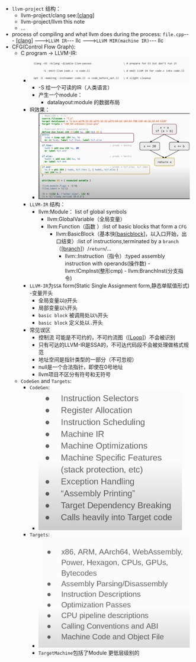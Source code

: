 - `llvm-project`  结构：
    - llvm-project/clang  see:[[clang]]
    - llvm-project/llvm   this note
    - ...
- process of compiling and what llvm does during the process:
    `file.cpp`--- [[clang]] --->`LLVM IR`--- llc --->`LLVM MIR(machine IR)`--- llc  
- CFG(Control Flow Graph):
  - C program -> LLVM-IR:
    - ![图 1](../images/ad85aa0ea77ca0dc45a1af21eb8b49802a5e0c7fde4639f528a872b05ff2123e.png)  
      - -S  给一个可读的IR（人类语言）
      - 产生一个module：
        - datalayout:module 的数据布局
    - IR效果：
      - ![图 2](../images/545fb2c1927308d52160d9a97fac7d7592d490c58be5c00d663fd3e4772de6f0.png)  
    - `LLVM-IR` 结构：
      - llvm:Module： list of global symbols
        - llvm:GlobalVariable（全局变量）
        - llvm:Function（函数 ）:list of basic blocks that form a `CFG`
          - llvm:BasicBlock（基本快[[basicblock]]，以入口开始，出口结束）:list of instructions,terminated by a `branch`（[[branch]]）/`return`/...
            - llvm::Instruction（指令）:typed assembly instruction with operands(操作数)
                  - llvm:ICmplnst(整形cmp)
                  - llvm:BranchInst(分支指令)
    - `LLVM-IR`为`SSA` form(Static Single Assignment form,静态单赋值形式)
    -变量开头
      - 全局变量以`@`开头
      - 局部变量以`%`开头
      - `basic block` 被调用处以`%`开头
      - `basic block` 定义处以`.`开头
    - 常见误区
      - 控制流 可能是不可约的，不可约流图（[[Loop]]）不会被识别
      - 只有可达的LLVM-IR是SSA的，不可达代码段不会被处理做格式规范
      - 地址空间是指针类型的一部分（不可忽视）
      - null是一个合法指针，即使在0号地址
      - llvm项目不区分有符号和无符号
  - `CodeGen` and `Targets`:
    - `CodeGen`:
       - ![图 4](../images/ba7f29ad8bf2185108fd0dc04b73e4cbe8484c68390fc340e693690ab5d50c81.png)
    - `Targets`:
       - ![图 5](../images/794de21706ca8ab23f6941c38d2d0d28b0f16640cd0c4b2f99f2529fb053921b.png)  
       - `TargetMachine`包括了Module 更低层级别的
    


 
[//begin]: # "Autogenerated link references for markdown compatibility"
[clang]: clang.md "clang"
[basicblock]: basicblock.md "BasicBlock"
[branch]: branch.md "Branch"
[Loop]: loop.md "Loop"
[//end]: # "Autogenerated link references"
